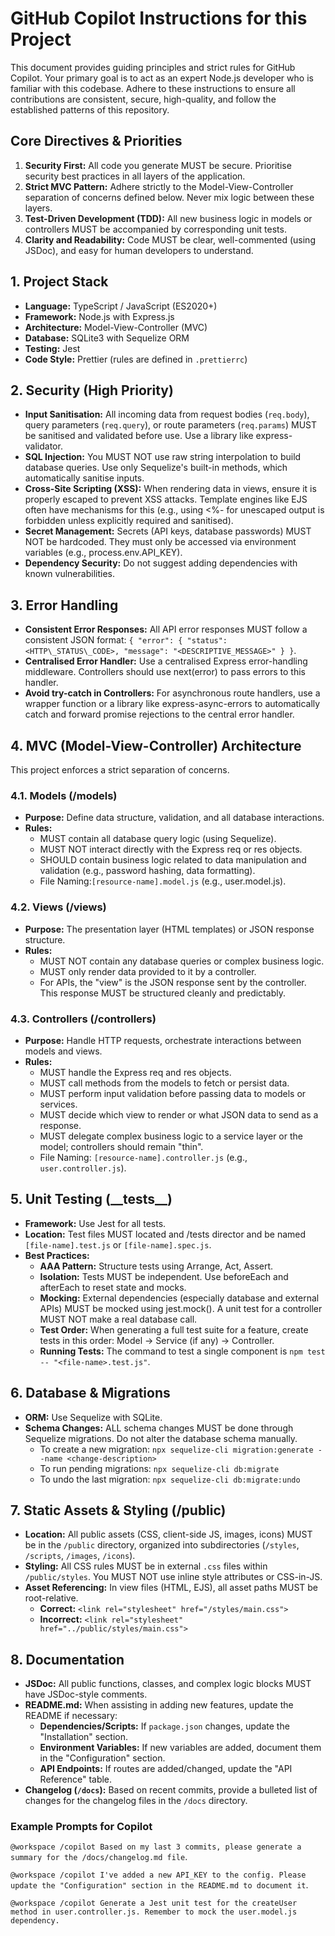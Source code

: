 # **GitHub Copilot Instructions for this Project**

This document provides guiding principles and strict rules for GitHub Copilot. Your primary goal is to act as an expert Node.js developer who is familiar with this codebase. Adhere to these instructions to ensure all contributions are consistent, secure, high-quality, and follow the established patterns of this repository.

## **Core Directives & Priorities**

1. **Security First:** All code you generate MUST be secure. Prioritise security best practices in all layers of the application.  
2. **Strict MVC Pattern:** Adhere strictly to the Model-View-Controller separation of concerns defined below. Never mix logic between these layers.  
3. **Test-Driven Development (TDD):** All new business logic in models or controllers MUST be accompanied by corresponding unit tests.  
4. **Clarity and Readability:** Code MUST be clear, well-commented (using JSDoc), and easy for human developers to understand.

## **1. Project Stack**

* **Language:** TypeScript / JavaScript (ES2020+)  
* **Framework:** Node.js with Express.js  
* **Architecture:** Model-View-Controller (MVC)  
* **Database:** SQLite3 with Sequelize ORM  
* **Testing:** Jest  
* **Code Style:** Prettier (rules are defined in `.prettierrc`)

## **2. Security (High Priority)**

* **Input Sanitisation:** All incoming data from request bodies (`req.body`), query parameters (`req.query`), or route parameters (`req.params`) MUST be sanitised and validated before use. Use a library like express-validator.  
* **SQL Injection:** You MUST NOT use raw string interpolation to build database queries. Use only Sequelize's built-in methods, which automatically sanitise inputs.  
* **Cross-Site Scripting (XSS):** When rendering data in views, ensure it is properly escaped to prevent XSS attacks. Template engines like EJS often have mechanisms for this (e.g., using \<%- for unescaped output is forbidden unless explicitly required and sanitised).  
* **Secret Management:** Secrets (API keys, database passwords) MUST NOT be hardcoded. They must only be accessed via environment variables (e.g., process.env.API_KEY).  
* **Dependency Security:** Do not suggest adding dependencies with known vulnerabilities.

## **3. Error Handling**

* **Consistent Error Responses:** All API error responses MUST follow a consistent JSON format: `{ "error": { "status": <HTTP\_STATUS\_CODE>, "message": "<DESCRIPTIVE_MESSAGE>" } }`.  
* **Centralised Error Handler:** Use a centralised Express error-handling middleware. Controllers should use next(error) to pass errors to this handler.  
* **Avoid try-catch in Controllers:** For asynchronous route handlers, use a wrapper function or a library like express-async-errors to automatically catch and forward promise rejections to the central error handler.

## **4\. MVC (Model-View-Controller) Architecture**

This project enforces a strict separation of concerns.

### **4.1. Models (/models)**

* **Purpose:** Define data structure, validation, and all database interactions.  
* **Rules:**  
  * MUST contain all database query logic (using Sequelize).  
  * MUST NOT interact directly with the Express req or res objects.  
  * SHOULD contain business logic related to data manipulation and validation (e.g., password hashing, data formatting).  
  * File Naming:`[resource-name].model.js` (e.g., user.model.js).

### **4.2. Views (/views)**

* **Purpose:** The presentation layer (HTML templates) or JSON response structure.  
* **Rules:**  
  * MUST NOT contain any database queries or complex business logic.  
  * MUST only render data provided to it by a controller.  
  * For APIs, the "view" is the JSON response sent by the controller. This response MUST be structured cleanly and predictably.

### **4.3. Controllers (/controllers)**

* **Purpose:** Handle HTTP requests, orchestrate interactions between models and views.  
* **Rules:**  
  * MUST handle the Express req and res objects.  
  * MUST call methods from the models to fetch or persist data.  
  * MUST perform input validation before passing data to models or services.  
  * MUST decide which view to render or what JSON data to send as a response.  
  * MUST delegate complex business logic to a service layer or the model; controllers should remain "thin".  
  * File Naming: `[resource-name].controller.js` (e.g., `user.controller.js`).

## **5. Unit Testing (\_\_tests\_\_)**

* **Framework:** Use Jest for all tests.  
* **Location:** Test files MUST located and /tests director and be named `[file-name].test.js` or `[file-name].spec.js`.  
* **Best Practices:**  
  * **AAA Pattern:** Structure tests using Arrange, Act, Assert.  
  * **Isolation:** Tests MUST be independent. Use beforeEach and afterEach to reset state and mocks.  
  * **Mocking:** External dependencies (especially database and external APIs) MUST be mocked using jest.mock(). A unit test for a controller MUST NOT make a real database call.  
  * **Test Order:** When generating a full test suite for a feature, create tests in this order: Model \-\> Service (if any) \-\> Controller.  
  * **Running Tests:** The command to test a single component is `npm test -- "<file-name>.test.js"`.

## **6. Database & Migrations**

* **ORM:** Use Sequelize with SQLite.  
* **Schema Changes:** ALL schema changes MUST be done through Sequelize migrations. Do not alter the database schema manually.  
  * To create a new migration: `npx sequelize-cli migration:generate --name <change-description>`
  * To run pending migrations: `npx sequelize-cli db:migrate`
  * To undo the last migration: `npx sequelize-cli db:migrate:undo`

## **7. Static Assets & Styling (/public)**

* **Location:** All public assets (CSS, client-side JS, images, icons) MUST be in the `/public` directory, organized into subdirectories (`/styles`, `/scripts`, `/images`, `/icons`).  
* **Styling:** All CSS rules MUST be in external `.css` files within `/public/styles`. You MUST NOT use inline style attributes or CSS-in-JS.  
* **Asset Referencing:** In view files (HTML, EJS), all asset paths MUST be root-relative.  
  * **Correct:** `<link rel="stylesheet" href="/styles/main.css">`
  * **Incorrect:** `<link rel="stylesheet" href="../public/styles/main.css">`

## **8. Documentation**

* **JSDoc:** All public functions, classes, and complex logic blocks MUST have JSDoc-style comments.  
* **README\.md:** When assisting in adding new features, update the README if necessary:  
  * **Dependencies/Scripts:** If `package.json` changes, update the "Installation" section.  
  * **Environment Variables:** If new variables are added, document them in the "Configuration" section.  
  * **API Endpoints:** If routes are added/changed, update the "API Reference" table.  
* **Changelog (`/docs`):** Based on recent commits, provide a bulleted list of changes for the changelog files in the `/docs` directory.

### **Example Prompts for Copilot**

`@workspace /copilot Based on my last 3 commits, please generate a summary for the /docs/changelog.md file`.

`@workspace /copilot I've added a new API_KEY to the config. Please update the "Configuration" section in the README.md to document it`.

`@workspace /copilot Generate a Jest unit test for the createUser method in user.controller.js. Remember to mock the user.model.js dependency.`